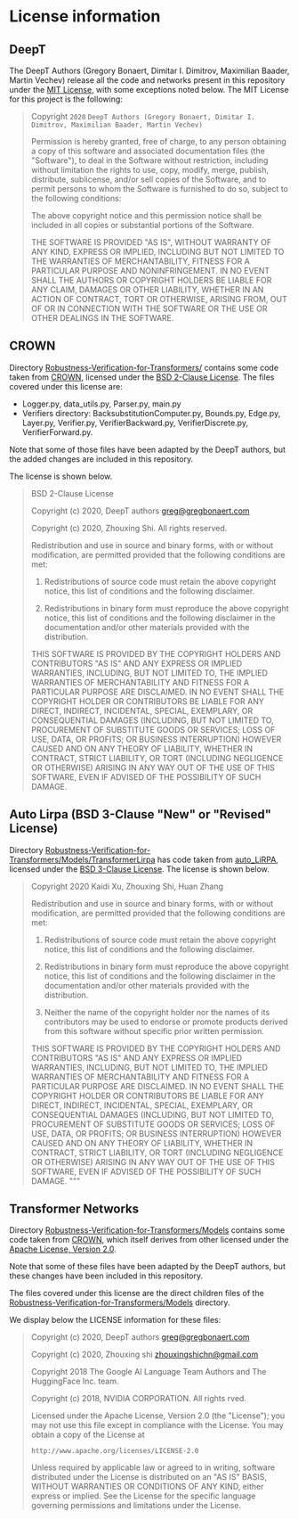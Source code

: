 # License information

## DeepT

The DeepT Authors (Gregory Bonaert, Dimitar I. Dimitrov, Maximilian Baader, Martin Vechev) release all the
code and networks present in this repository under the [MIT License](https://opensource.org/licenses/MIT), with
some exceptions noted below. The MIT License for this project is the following:

> Copyright `2020` `DeepT Authors (Gregory Bonaert, Dimitar I. Dimitrov, Maximilian Baader, Martin Vechev)`
> 
> Permission is hereby granted, free of charge, to any person obtaining a copy of this software and
associated documentation files (the "Software"), to deal in the Software without restriction, 
including without limitation the rights to use, copy, modify, merge, publish, distribute, sublicense, 
and/or sell copies of the Software, and to permit persons to whom the Software is furnished to do so, 
subject to the following conditions:
> 
> The above copyright notice and this permission notice shall be included in all copies or substantial portions
of the Software.
> 
> THE SOFTWARE IS PROVIDED "AS IS", WITHOUT WARRANTY OF ANY KIND, EXPRESS OR IMPLIED, INCLUDING BUT NOT 
LIMITED TO THE WARRANTIES OF MERCHANTABILITY, FITNESS FOR A PARTICULAR PURPOSE AND NONINFRINGEMENT. 
IN NO EVENT SHALL THE AUTHORS OR COPYRIGHT HOLDERS BE LIABLE FOR ANY CLAIM, DAMAGES OR OTHER LIABILITY, 
WHETHER IN AN ACTION OF CONTRACT, TORT OR OTHERWISE, ARISING FROM, OUT OF OR IN CONNECTION WITH THE SOFTWARE 
OR THE USE OR OTHER DEALINGS IN THE SOFTWARE.

## CROWN

Directory [Robustness-Verification-for-Transformers/](Robustness-Verification-for-Transformers/) contains some code
taken from [CROWN](https://github.com/shizhouxing/Robustness-Verification-for-Transformers), licensed under the
[BSD 2-Clause License](https://opensource.org/licenses/BSD-2-Clause).
The files covered under this license are:

- Logger.py, data_utils.py, Parser.py, main.py
- Verifiers directory: BacksubstitutionComputer.py, Bounds.py, Edge.py, Layer.py, Verifier.py, VerifierBackward.py,
VerifierDiscrete.py, VerifierForward.py.

Note that some of those files have been adapted by the DeepT authors, but the added changes are included
in this repository.

The license is shown below.

> BSD 2-Clause License
> 
> Copyright (c) 2020, DeepT authors <greg@gregbonaert.com>
> 
> Copyright (c) 2020, Zhouxing Shi.
> All rights reserved.
> 
> Redistribution and use in source and binary forms, with or without
  modification, are permitted provided that the following conditions are met:
> 
> 1. Redistributions of source code must retain the above copyright notice, this
  list of conditions and the following disclaimer.
> 
> 2. Redistributions in binary form must reproduce the above copyright notice,
    this list of conditions and the following disclaimer in the documentation
   and/or other materials provided with the distribution.
> 
> THIS SOFTWARE IS PROVIDED BY THE COPYRIGHT HOLDERS AND CONTRIBUTORS "AS IS"
AND ANY EXPRESS OR IMPLIED WARRANTIES, INCLUDING, BUT NOT LIMITED TO, THE
IMPLIED WARRANTIES OF MERCHANTABILITY AND FITNESS FOR A PARTICULAR PURPOSE ARE
DISCLAIMED. IN NO EVENT SHALL THE COPYRIGHT HOLDER OR CONTRIBUTORS BE LIABLE
FOR ANY DIRECT, INDIRECT, INCIDENTAL, SPECIAL, EXEMPLARY, OR CONSEQUENTIAL
DAMAGES (INCLUDING, BUT NOT LIMITED TO, PROCUREMENT OF SUBSTITUTE GOODS OR
SERVICES; LOSS OF USE, DATA, OR PROFITS; OR BUSINESS INTERRUPTION) HOWEVER
CAUSED AND ON ANY THEORY OF LIABILITY, WHETHER IN CONTRACT, STRICT LIABILITY,
OR TORT (INCLUDING NEGLIGENCE OR OTHERWISE) ARISING IN ANY WAY OUT OF THE USE
OF THIS SOFTWARE, EVEN IF ADVISED OF THE POSSIBILITY OF SUCH DAMAGE.


## Auto Lirpa (BSD 3-Clause "New" or "Revised" License)

Directory [Robustness-Verification-for-Transformers/Models/TransformerLirpa](Robustness-Verification-for-Transformers/Models/TransformerLirpa)
has code taken from [auto_LiRPA](https://github.com/KaidiXu/auto_LiRPA), licensed under the
[BSD 3-Clause License](https://opensource.org/licenses/BSD-3-Clause). The license is shown below.


> Copyright 2020 Kaidi Xu, Zhouxing Shi, Huan Zhang
> 
> Redistribution and use in source and binary forms, with or without modification,
are permitted provided that the following conditions are met:
> 
> 1. Redistributions of source code must retain the above copyright notice,
 this list of conditions and the following disclaimer.
> 
> 2. Redistributions in binary form must reproduce the above copyright notice, this
 list of conditions and the following disclaimer in the documentation and/or other materials
 provided with the distribution.
> 
> 3. Neither the name of the copyright holder nor the names of its contributors may be used
 to endorse or promote products derived from this software without specific prior written permission.
> 
> THIS SOFTWARE IS PROVIDED BY THE COPYRIGHT HOLDERS AND CONTRIBUTORS "AS IS" AND ANY EXPRESS OR IMPLIED WARRANTIES,
INCLUDING, BUT NOT LIMITED TO, THE IMPLIED WARRANTIES OF MERCHANTABILITY AND FITNESS FOR A PARTICULAR PURPOSE ARE
DISCLAIMED. IN NO EVENT SHALL THE COPYRIGHT HOLDER OR CONTRIBUTORS BE LIABLE FOR ANY DIRECT, INDIRECT, INCIDENTAL,
SPECIAL, EXEMPLARY, OR CONSEQUENTIAL DAMAGES (INCLUDING, BUT NOT LIMITED TO, PROCUREMENT OF SUBSTITUTE GOODS OR
SERVICES; LOSS OF USE, DATA, OR PROFITS; OR BUSINESS INTERRUPTION) HOWEVER CAUSED AND ON ANY THEORY OF LIABILITY,
WHETHER IN CONTRACT, STRICT LIABILITY, OR TORT (INCLUDING NEGLIGENCE OR OTHERWISE) ARISING IN ANY WAY OUT OF THE
USE OF THIS SOFTWARE, EVEN IF ADVISED OF THE POSSIBILITY OF SUCH DAMAGE.
"""

## Transformer Networks

Directory [Robustness-Verification-for-Transformers/Models](Robustness-Verification-for-Transformers/Models)
contains some code taken from [CROWN](https://github.com/shizhouxing/Robustness-Verification-for-Transformers), 
which itself derives from other licensed under the
[Apache License, Version 2.0](https://opensource.org/licenses/Apache-2.0).

Note that some of these files have been adapted by the DeepT authors, but these changes have been included
in this repository.

The files covered under this license are the direct children files of the
[Robustness-Verification-for-Transformers/Models](Robustness-Verification-for-Transformers/Models) directory.

We display below the LICENSE information for these files:

> Copyright (c) 2020, DeepT authors <greg@gregbonaert.com>
> 
> Copyright (c) 2020, Zhouxing shi <zhouxingshichn@gmail.com>
> 
> Copyright 2018 The Google AI Language Team Authors and The HuggingFace Inc. team.
> 
> Copyright (c) 2018, NVIDIA CORPORATION.  All rights rved.
> 
> Licensed under the Apache License, Version 2.0 (the "License");
you may not use this file except in compliance with the License.
You may obtain a copy of the License at
> 
>     http://www.apache.org/licenses/LICENSE-2.0
> 
> Unless required by applicable law or agreed to in writing, software
distributed under the License is distributed on an "AS IS" BASIS,
WITHOUT WARRANTIES OR CONDITIONS OF ANY KIND, either express or implied.
See the License for the specific language governing permissions and
limitations under the License.
